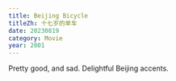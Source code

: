 ```yaml
---
title: Beijing Bicycle
titleZh: 十七岁的单车
date: 20230819
category: Movie
year: 2001
---
```


Pretty good, and sad. Delightful Beijing accents.
